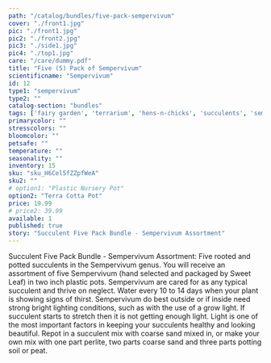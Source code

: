 ```yaml
---
path: "/catalog/bundles/five-pack-sempervivum"
cover: "./front1.jpg"
pic: "./front1.jpg"
pic2: "./front2.jpg"
pic3: "./side1.jpg"
pic4: "./top1.jpg"
care: "/care/dummy.pdf"
title: "Five (5) Pack of Sempervivum"
scientificname: "Sempervivum"
id: 12
type1: "sempervivum"
type2: ""
catalog-section: "bundles"
tags: ['fairy garden', 'terrarium', 'hens-n-chicks', 'succulents', 'sempervivum', 'bundles']
primarycolor: ""
stresscolors: ""
bloomcolor: ""
petsafe: ""
temperature: ""
seasonality: ""
inventory: 15
sku: "sku_H6Cel5fZZpfWeA"
sku2: ""
# option1: "Plastic Nursery Pot"
option2: "Terra Cotta Pot"
price: 19.99
# price2: 39.99
available: 1
published: true
story: "Succulent Five Pack Bundle - Sempervivum Assortment"
---
```


Succulent Five Pack Bundle - Sempervivum Assortment: Five rooted and potted succulents in the Sempervivum genus. You will receive an assortment of five Sempervivum (hand selected and packaged by Sweet Leaf) in two inch plastic pots. Sempervivum are cared for as any typical succulent and thrive on neglect. Water every 10 to 14 days when your plant is showing signs of thirst. Sempervivum do best outside or if inside need strong bright lighting conditions, such as with the use of a grow light. If succulent starts to stretch then it is not getting enough light. Light is one of the most important factors in keeping your succulents healthy and looking beautiful. Repot in a succulent mix with coarse sand mixed in, or make your own mix with one part perlite, two parts coarse sand and three parts potting soil or peat.